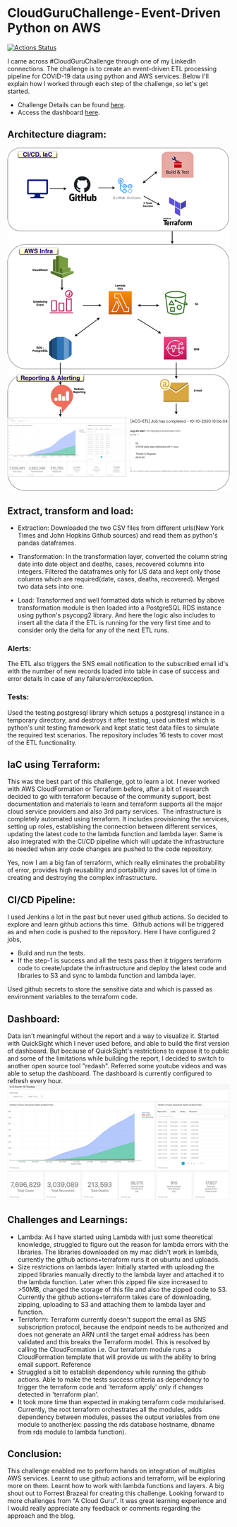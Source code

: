 # CloudGuruChallenge - Event-Driven Python on AWS



[![Actions Status](https://github.com/ashokballolli/acg-etl/workflows/Terraform/badge.svg)](https://github.com/ashokballolli/acg-etl/actions)

I came across #CloudGuruChallenge through one of my LinkedIn connections. The challenge is to create an event-driven ETL processing pipeline for COVID-19 data using python and AWS services.
Below I'll explain how I worked through each step of the challenge, so let's get started.
  - Challenge Details can be found [here](https://acloudguru.com/blog/engineering/cloudguruchallenge-python-aws-etl).
  - Access the dashboard [here](https://app.redash.io/ashokballolli/public/dashboards/nmuwU70jPpuT3gG8mZmhEdl2NLE3LXxi0NqQqM9s?p_Date%20Range=2020-01-22--2020-10-31).

## Architecture diagram:

![](https://github.com/ashokballolli/acg-etl/blob/master/readme_images/acg-etl-architecture.png?raw=true)

## Extract, transform and load:
*  Extraction: 
Downloaded the two CSV files from different urls(New York Times and John Hopkins Github sources) and read them as python's pandas dataframes.

*  Transformation: 
In the transformation layer, converted the column string date into date object and deaths, cases, recovered columns into integers. Filtered the dataframes only for US data and kept only those columns which are required(date, cases, deaths, recovered). Merged two data sets into one.
*  Load: 
Transformed and well formatted data which is returned by above transformation module is then loaded into a PostgreSQL RDS instance using python's psycopg2 library. And here the logic also includes to insert all the data if the ETL is running for the very first time and to consider only the delta for any of the next ETL runs. 

### Alerts:
The ETL also triggers the SNS email notification to the subscribed email id's with the number of new records loaded into table in case of success and error details in case of any failure/error/exception.
### Tests: 
Used the testing.postgresql library which setups a postgresql instance in a temporary directory, and destroys it after testing, used unittest which is python's unit testing framework and kept static test data files to simulate the required test scenarios. The repository includes 16 tests to cover most of the ETL functionality.
## IaC using Terraform:
This was the best part of this challenge, got to learn a lot. I never worked with AWS CloudFormation or Terraform before, after a bit of research decided to go with terraform because of the community support, best documentation and materials to learn and terraform supports all the major cloud service providers and also 3rd party services. 
The infrastructure is completely automated using terraform. It includes provisioning the services, setting up roles, establishing the connection between different services, updating the latest code to the lambda function and lambda layer.
Same is also integrated with the CI/CD pipeline which will update the infrastructure as needed when any code changes are pushed to the code repository.

Yes, now I am a big fan of terraform, which really eliminates the probability of error, provides high reusability and portability and saves lot of time in creating and destroying the complex infrastructure.
## CI/CD Pipeline: 
I used Jenkins a lot in the past but never used github actions. So decided to explore and learn github actions this time. 
Github actions will be triggered as and when code is pushed to the repository. Here I have configured 2 jobs,
  - Build and run the tests.
  - If the step-1 is success and all the tests pass then it triggers terraform code to create/update the infrastructure and deploy the latest code and libraries to S3 and sync to lambda function and lambda layer.

Used github secrets to store the sensitive data and which is passed as environment variables to the terraform code.
## Dashboard: 
Data isn't meaningful without the report and a way to visualize it. Started with QuickSight which I never used before, and able to build the first version of dashboard. But because of QuickSight's restrictions to expose it to public and some of the limitations while building the report, I decided to switch to another open source tool "redash". Referred some youtube videos and was able to setup the dashboard.
The dashboard is currently configured to refresh every hour.
![](https://github.com/ashokballolli/acg-etl/blob/master/readme_images/covid-dashboard.png?raw=true)

## Challenges and Learnings:
  - Lambda: As I have started using Lambda with just some theoretical knowledge, struggled to figure out the reason for lambda errors with the libraries. The libraries downloaded on my mac didn't work in lambda, currently the github actions+terraform runs it on ubuntu and uploads.
  - Size restrictions on lambda layer: Initially started with uploading the zipped libraries manually directly to the lambda layer and attached it to the lambda function. Later when this zipped file size increased to >50MB, changed the storage of this file and also the zipped code to S3. Currently the github actions+terraform takes care of downloading, zipping, uploading to S3 and attaching them to lambda layer and function.
  - Terraform: Terraform currently doesn't support the email as SNS subscription protocol, because the endpoint needs to be authorized and does not generate an ARN until the target email address has been validated and this breaks the Terraform model. This is resolved by calling the CloudFormation i.e. Our terraform module runs a CloudFormation template that will provide us with the ability to bring email support. Reference
  - Struggled a bit to establish dependency while running the github actions. Able to make the tests success criteria as dependency to trigger the terraform code and 'terraform apply' only if changes detected in 'terraform plan'.
  - It took more time than expected in making terraform code modularised. Currently, the root terraform orchestrates all the modules, adds dependency between modules, passes the output variables from one module to another(ex: passing the rds database hostname, dbname from rds module to lambda function).

## Conclusion:
This challenge enabled me to perform hands on integration of multiples AWS services. Learnt to use github actions and terraform, will be exploring more on them. Learnt how to work with lambda functions and layers. A big shout out to Forrest Brazeal for creating this challenge. Looking forward to more challenges from "A Cloud Guru".
It was great learning experience and I would really appreciate any feedback or comments regarding the approach and the blog.
